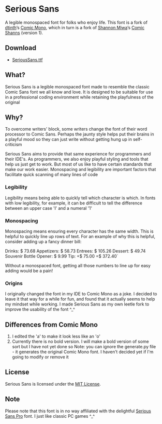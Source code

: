 # Serious Sans
A legible monospaced font for folks who enjoy life. This font is a fork of [dtinth](https://github.com/dtinth)’s [Comic Mono](https://github.com/dtinth/comic-mono-font), which in turn is a fork of [Shannon Miwa](https://github.com/shannpersand)’s [Comic Shanns](https://github.com/shannpersand/comic-shanns) (version 1).

## Download
- [SeriousSans.ttf](https://github.com/kaBeech/serious-sans/SeriousSans.ttf)

## What?
Serious Sans is a legible monospaced font made to resemble the classic Comic Sans font we all know and love. It is designed to be suitable for use in a professional coding environment while retaining the playfulness of the original

## Why?
To overcome writers' block, some writers change the font of their word processor to Comic Sans. Perhaps the jaunty style helps put their brains in a playful mood so they can just write without getting hung up in self-criticism

Serious Sans aims to provide that same experience for programmers and their IDE's. As programmers, we also enjoy playful styling and tools that help us just get to work. But most of us like to have certain standards that make our work easier. Monospacing and legibility are important factors that facilitate quick scanning of many lines of code

### Legibility
Legibility means being able to quickly tell which character is which. In fonts with low legibility, for example, it can be difficult to tell the difference between an upper case 'I' and a numeral '1'

### Monospacing
Monospacing means ensuring every character has the same width. This is helpful to quickly line up rows of text. For an example of why this is helpful, consider adding up a fancy dinner bill:

Drinks:                   $  73.68
Appetizers:               $  58.73
Entrees:                  $ 105.26
Dessert:                  $  49.74
Souvenir Bottle Opener:   $   9.99
Tip:                     +$  75.00
                         =$ 372.40`

Without a monospaced font, getting all those numbers to line up for easy adding would be a pain!

### Origins
I originally changed the font in my IDE to Comic Mono as a joke. I decided to leave it that way for a while for fun, and found that it actually seems to help my mindset while working. I made Serious Sans as my own leetle fork to improve the usability of the font ^_^

## Differences from Comic Mono
1. I edited the 'a' to make it look less like an 'o'
2. Currently there is no bold version. I will make a bold version of some sort but I have not yet done so
Note: you can ignore the generate.py file - it generates the original Comic Mono font. I haven't decided yet if I'm going to modify or remove it

## License
Serious Sans is licensed under the [MIT License](LICENSE).

## Note
Please note that this font is in no way affiliated with the delightful [Serious Sans Pro](https://www.myfonts.com/collections/serious-sans-pro-font-ogentroost) font. I just like classic PC games ^_^